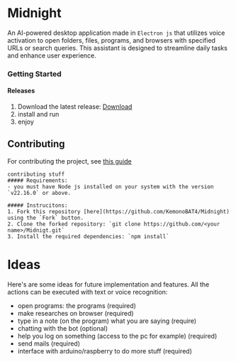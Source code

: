 # Midnight
An AI-powered desktop application made in `Electron js` that utilizes voice activation to open folders, files, programs, and browsers with specified URLs or search queries. This  assistant is designed to streamline daily tasks and enhance user experience.

### Getting Started
#### Releases

1. Download the latest release: [Download](https://github.com/KemonoBAT4/MidnightServer/releases/latest)
2. install and run
3. enjoy

## Contributing
For contributing the project, see [this guide](https://github.com/KemonoBAT4/Midnight/.......)

```
contributing stuff
##### Requirements:
- you must have Node js installed on your system with the version `v22.16.0` or above.

##### Instrucitons:
1. Fork this repository [here](https://github.com/KemonoBAT4/Midnight) using the `Fork` button.
2. Clone the forked repository: `git clone https://github.com/<your name>/Midnigt.git`
3. Install the required dependencies: `npm install`
```

# Ideas
Here's are some ideas for future implementation and features.
All the actions can be executed with text or voice recognition:

- open programs: the programs (required)
- make researches on browser (required)
- type in a note (on the program) what you are saying (require)
- chatting with the bot (optional)
- help you log on something (access to the pc for example) (required)
- send mails (required)
- interface with arduino/raspberry to do more stuff (required)
